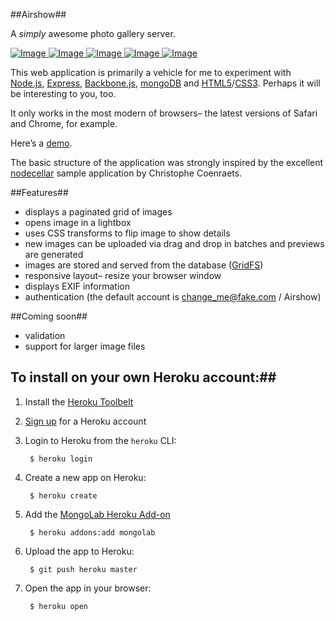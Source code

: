 ##Airshow##

A _simply_ awesome photo gallery server.

[ ![Image](https://raw.github.com/jmooserific/airshow/screenshots/1pre.jpeg "Screenshot 1") ](https://raw.github.com/jmooserific/airshow/screenshots/1.jpeg "Screenshot 1")
[ ![Image](https://raw.github.com/jmooserific/airshow/screenshots/2pre.jpeg "Screenshot 2") ](https://raw.github.com/jmooserific/airshow/screenshots/2.jpeg "Screenshot 2")
[ ![Image](https://raw.github.com/jmooserific/airshow/screenshots/3pre.jpeg "Screenshot 3") ](https://raw.github.com/jmooserific/airshow/screenshots/3.jpeg "Screenshot 3")
[ ![Image](https://raw.github.com/jmooserific/airshow/screenshots/4pre.jpeg "Screenshot 4") ](https://raw.github.com/jmooserific/airshow/screenshots/4.jpeg "Screenshot 4")
[ ![Image](https://raw.github.com/jmooserific/airshow/screenshots/5pre.jpeg "Screenshot 5") ](https://raw.github.com/jmooserific/airshow/screenshots/5.jpeg "Screenshot 5")

This web application is primarily a vehicle for me to experiment with [Node.js](http://nodejs.org), [Express](http://expressjs.com), [Backbone.js](http://backbonejs.org), [mongoDB](http://www.mongodb.org) and [HTML5](http://en.wikipedia.org/wiki/HTML5)/[CSS3](http://en.wikipedia.org/wiki/CSS3#CSS_3). Perhaps it will be interesting to you, too.

It only works in the most modern of browsers– the latest versions of Safari and Chrome, for example.

Here’s a [demo](http://airshow.herokuapp.com).

The basic structure of the application was strongly inspired by the excellent [nodecellar](https://github.com/ccoenraets/nodecellar) sample application by Christophe Coenraets.

##Features##
* displays a paginated grid of images
* opens image in a lightbox
* uses CSS transforms to flip image to show details
* new images can be uploaded via drag and drop in batches and previews are generated
* images are stored and served from the database ([GridFS](http://docs.mongodb.org/manual/applications/gridfs/))
* responsive layout– resize your browser window
* displays EXIF information
* authentication (the default account is change_me@fake.com / Airshow)

##Coming soon##
* validation
* support for larger image files 

## To install on your own Heroku account:##

1. Install the [Heroku Toolbelt](http://toolbelt.heroku.com)

2. [Sign up](http://heroku.com/signup) for a Heroku account

3. Login to Heroku from the `heroku` CLI:

        $ heroku login

4. Create a new app on Heroku:

        $ heroku create

5. Add the [MongoLab Heroku Add-on](http://addons.heroku.com/mongolab)

        $ heroku addons:add mongolab

6. Upload the app to Heroku:

        $ git push heroku master

7. Open the app in your browser:

        $ heroku open

